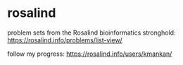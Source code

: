 # rosalind
problem sets from the Rosalind bioinformatics stronghold: https://rosalind.info/problems/list-view/

follow my progress: https://rosalind.info/users/kmankan/